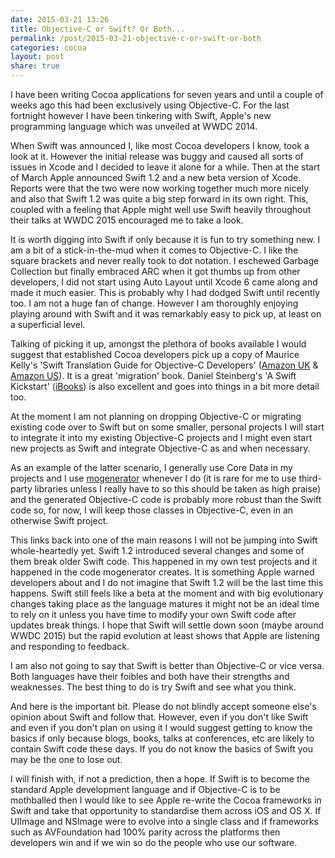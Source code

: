 ```yaml
---
date: 2015-03-21 13:26
title: Objective-C or Swift? Or Both...
permalink: /post/2015-03-21-objective-c-or-swift-or-both
categories: cocoa
layout: post
share: true
---
```


I have been writing Cocoa applications for seven years and until a couple of weeks ago this had been exclusively using Objective-C. For the last fortnight however I have been tinkering with Swift, Apple's new programming language which was unveiled at WWDC 2014.

When Swift was announced I, like most Cocoa developers I know, took a look at it. However the initial release was buggy and caused all sorts of issues in Xcode and I decided to leave it alone for a while. Then at the start of March Apple announced Swift 1.2 and a new beta version of Xcode. Reports were that the two were now working together much more nicely and also that Swift 1.2 was quite a big step forward in its own right. This, coupled with a feeling that Apple might well use Swift heavily throughout their talks at WWDC 2015 encouraged me to take a look.

It is worth digging into Swift if only because it is fun to try something new. I am a bit of a stick-in-the-mud when it comes to Objective-C. I like the square brackets and never really took to dot notation. I eschewed Garbage Collection but finally embraced ARC when it got thumbs up from other developers, I did not start using Auto Layout until Xcode 6 came along and made it much easier. This is probably why I had dodged Swift until recently too. I am not a huge fan of change. However I am thoroughly enjoying playing around with Swift and it was remarkably easy to pick up, at least on a superficial level.

Talking of picking it up, amongst the plethora of books available I would suggest that established Cocoa developers pick up a copy of Maurice Kelly's 'Swift Translation Guide for Objective-C Developers' ([Amazon UK](http://www.amazon.co.uk/Swift-Translation-Guide-Objective-C-Users/dp/013404469X) & [Amazon US](http://www.amazon.com/Swift-Translation-Guide-Objective-C-Users/dp/013404469X/ref=sr_1_1?ie=UTF8&qid=1426945648&sr=8-1&keywords=Swift+Translation+Guide+for+Objective-C+Developers)). It is a great 'migration' book. Daniel Steinberg's 'A Swift Kickstart' ([iBooks](https://itunes.apple.com/gb/book/a-swift-kickstart/id891801923?mt=11)) is also excellent and goes into things in a bit more detail too.

At the moment I am not planning on dropping Objective-C or migrating existing code over to Swift but on some smaller, personal projects I will start to integrate it into my existing Objective-C projects and I might even start new projects as Swift and integrate Objective-C as and when necessary.

As an example of the latter scenario, I generally use Core Data in my projects and I use [mogenerator](http://rentzsch.github.io/mogenerator/) whenever I do (it is rare for me to use third-party libraries unless I really have to so this should be taken as high praise) and the generated Objective-C code is probably more robust than the Swift code so, for now, I will keep those classes in Objective-C, even in an otherwise Swift project. 

This links back into one of the main reasons I will not be jumping into Swift whole-heartedly yet. Swift 1.2 introduced several changes and some of them break older Swift code. This happened in my own test projects and it happened in the code mogenerator creates. It is something Apple warned developers about and I do not imagine that Swift 1.2 will be the last time this happens. Swift still feels like a beta at the moment and with big evolutionary changes taking place as the language matures it might not be an ideal time to rely on it unless you have time to modify your own Swift code after updates break things. I hope that Swift will settle down soon (maybe around WWDC 2015) but the rapid evolution at least shows that Apple are listening and responding to feedback.

I am also not going to say that Swift is better than Objective-C or vice versa. Both languages have their foibles and both have their strengths and weaknesses. The best thing to do is try Swift and see what you think.

And here is the important bit. Please do not blindly accept someone else's opinion about Swift and follow that. However, even if you don't like Swift and even if you don't plan on using it I would suggest getting to know the basics if only because blogs, books, talks at conferences, etc are likely to contain Swift code these days. If you do not know the basics of Swift you may be the one to lose out.

I will finish with, if not a prediction, then a hope. If Swift is to become the standard Apple development language and if Objective-C is to be mothballed then I would like to see Apple re-write the Cocoa frameworks in Swift and take that opportunity to standardise them across iOS and OS X. If UIImage and NSImage were to evolve into a single class and if frameworks such as AVFoundation had 100% parity across the platforms then developers win and if we win so do the people who use our software.
